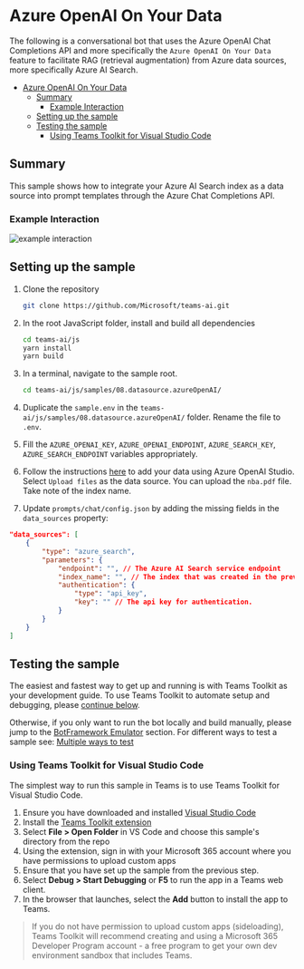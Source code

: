 # Azure OpenAI On Your Data
The following is a conversational bot that uses the Azure OpenAI Chat Completions API and more specifically the `Azure OpenAI On Your Data` feature to facilitate RAG (retrieval augmentation) from Azure data sources, more specifically Azure AI Search.
<!-- @import "[TOC]" {cmd="toc" depthFrom=1 depthTo=6 orderedList=false} -->

<!-- code_chunk_output -->

- [Azure OpenAI On Your Data](#azure-openai-on-your-data)
  - [Summary](#summary)
    - [Example Interaction](#example-interaction)
  - [Setting up the sample](#setting-up-the-sample)
  - [Testing the sample](#testing-the-sample)
    - [Using Teams Toolkit for Visual Studio Code](#using-teams-toolkit-for-visual-studio-code)

<!-- /code_chunk_output -->

## Summary
This sample shows how to integrate your Azure AI Search index as a data source into prompt templates through the Azure Chat Completions API.

### Example Interaction

![example interaction](assets/example.png)

## Setting up the sample

1. Clone the repository

    ```bash
    git clone https://github.com/Microsoft/teams-ai.git
    ```

2. In the root JavaScript folder, install and build all dependencies

    ```bash
    cd teams-ai/js
    yarn install
    yarn build
    ```

3. In a terminal, navigate to the sample root.

    ```bash
    cd teams-ai/js/samples/08.datasource.azureOpenAI/
    ```
4. Duplicate the `sample.env` in the `teams-ai/js/samples/08.datasource.azureOpenAI/` folder. Rename the file to `.env`. 

5. Fill the `AZURE_OPENAI_KEY`, `AZURE_OPENAI_ENDPOINT`, `AZURE_SEARCH_KEY`, `AZURE_SEARCH_ENDPOINT` variables appropriately.

6. Follow the instructions [here](https://learn.microsoft.com/en-us/azure/ai-services/openai/use-your-data-quickstart?tabs=command-line%2Cpython-new&pivots=programming-language-studio#add-your-data-using-azure-openai-studio) to add your data using Azure OpenAI Studio. Select `Upload files` as the data source. You can upload the `nba.pdf` file. Take note of the index name.

7. Update `prompts/chat/config.json` by adding the missing fields in the `data_sources` property:

```json
"data_sources": [
    {
        "type": "azure_search",
        "parameters": {
            "endpoint": "", // The Azure AI Search service endpoint
            "index_name": "", // The index that was created in the previous step.
            "authentication": {
                "type": "api_key",
                "key": "" // The api key for authentication.
            }
        }
    }
]
```

## Testing the sample

The easiest and fastest way to get up and running is with Teams Toolkit as your development guide. To use Teams Toolkit to automate setup and debugging, please [continue below](#using-teams-toolkit-for-visual-studio-code).

Otherwise, if you only want to run the bot locally and build manually, please jump to the [BotFramework Emulator](../README.md#testing-in-botframework-emulator) section.
For different ways to test a sample see: [Multiple ways to test](../README.md#multiple-ways-to-test)

### Using Teams Toolkit for Visual Studio Code 

The simplest way to run this sample in Teams is to use Teams Toolkit for Visual Studio Code.

1. Ensure you have downloaded and installed [Visual Studio Code](https://code.visualstudio.com/docs/setup/setup-overview)
1. Install the [Teams Toolkit extension](https://marketplace.visualstudio.com/items?itemName=TeamsDevApp.ms-teams-vscode-extension)
1. Select **File > Open Folder** in VS Code and choose this sample's directory from the repo
1. Using the extension, sign in with your Microsoft 365 account where you have permissions to upload custom apps
1. Ensure that you have set up the sample from the previous step.
1. Select **Debug > Start Debugging** or **F5** to run the app in a Teams web client.
1. In the browser that launches, select the **Add** button to install the app to Teams.

> If you do not have permission to upload custom apps (sideloading), Teams Toolkit will recommend creating and using a Microsoft 365 Developer Program account - a free program to get your own dev environment sandbox that includes Teams.